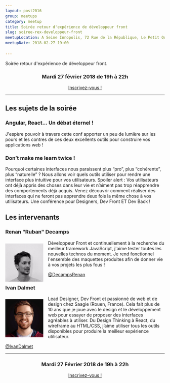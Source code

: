 ```yaml
---
layout: post2016
group: meetups
category: meetup
title: Soirée retour d'expérience de développeur front
slug: soiree-rex-developpeur-front
meetupLocation: A Seine Innopolis, 72 Rue de la République, Le Petit Quevilly
meetupDate: 2018-02-27 19:00

---
```


Soirée retour d'expérience de développeur front.

<div style="text-align: center;">
  <h3>Mardi 27 février 2018 de 19h à 22h</h3>
  <p>
    <a class="button" target="_blank" href="http://meetu.ps/e/DTBz8/B5s8T/f">
      Inscrivez-vous !
    </a>
  </p>
</div>

----

## Les sujets de la soirée

### Angular, React... Un débat éternel !
J'espère pouvoir à travers cette conf apporter un peu de lumière sur les pours et les contres de ces deux excellents outils pour construire vos applications web !

### Don’t make me learn twice !

Pourquoi certaines interfaces nous paraissent plus “pro”, plus “cohérente”, plus “naturelle” ?
Nous allons voir quels outils utiliser pour rendre une interface plus intuitive pour vos utilisateurs.
Spoiler alert : Vos utilisateurs ont déjà appris des choses dans leur vie et n’aiment pas trop réapprendre des comportements déjà acquis.
Venez découvrir comment réaliser des interfaces qui ne feront pas apprendre deux fois la même chose à vos utilisateurs.
Une conférence pour Designers, Dev Front ET Dev Back !

## Les intervenants

### Renan "Ruban" Decamps 

<img src="/assets/img/meetup/renan_decamps.jpg" alt="Renan Decamps" width="120" style="float: left; margin: 10px 15px 0px 0px;"/>

<p style="overflow: auto;">Développeur Front et continuellement à la recherche du meilleur framework JavaScript, j'aime tester toutes les nouvelles technos du moment. Je rend fonctionnel l'ensemble des maquettes produites afin de donner vie à vos projets les plus fous !</p>

<a href="https://twitter.com/DecampsRenan">@DecampsRenan</a>

### Ivan Dalmet

<img src="/assets/img/meetup/orga-ivan.jpg" alt="Ivan Dalmet" width="120" style="float: left; margin: 10px 15px 0px 0px;"/>


<p style="overflow: auto;">
Lead Designer, Dev Front et passionné de web et de design chez Saagie (Rouen, France). Cela fait plus de 10 ans que je joue avec le design et le développement web pour essayer de proposer des interfaces agréables à utiliser. Du Design Thinking à React, du wireframe au HTML/CSS, j’aime utiliser tous les outils disponibles pour produire la meilleur expérience utilisateur.
</p>

<a href="https://twitter.com/IvanDalmet">@IvanDalmet</a>

----

<div style="text-align: center;">
  <h3>Mardi 27 Février 2018 de 19h à 22h</h3>
    <p>
      <a class="button" target="_blank" href="http://meetu.ps/e/DTBz8/B5s8T/f">
        Inscrivez-vous !
      </a>
    </p>  
</div>
